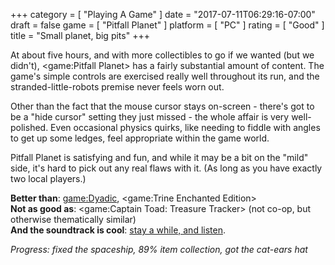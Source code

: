 +++
category = [ "Playing A Game" ]
date = "2017-07-11T06:29:16-07:00"
draft = false
game = [ "Pitfall Planet" ]
platform = [ "PC" ]
rating = [ "Good" ]
title = "Small planet, big pits"
+++

At about five hours, and with more collectibles to go if we wanted (but we didn't), <game:Pitfall Planet> has a fairly substantial amount of content.  The game's simple controls are exercised really well throughout its run, and the stranded-little-robots premise never feels worn out.

Other than the fact that the mouse cursor stays on-screen - there's got to be a "hide cursor" setting they just missed - the whole affair is very well-polished.  Even occasional physics quirks, like needing to fiddle with angles to get up some ledges, feel appropriate within the game world.

Pitfall Planet is satisfying and fun, and while it may be a bit on the "mild" side, it's hard to pick out any real flaws with it.  (As long as you have exactly two local players.)

<b>Better than</b>: <game:Dyadic>, <game:Trine Enchanted Edition>  
<b>Not as good as</b>: <game:Captain Toad: Treasure Tracker> (not co-op, but otherwise thematically similar)  
<b>And the soundtrack is cool</b>: <a href="https://diasell.bandcamp.com/album/pitfall-planet-ost">stay a while, and listen</a>.

<i>Progress: fixed the spaceship, 89% item collection, got the cat-ears hat</i>
